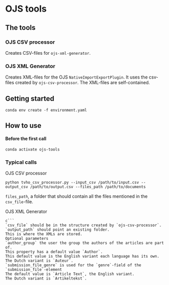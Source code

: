 # OJS tools

## The tools
### OJS CSV processor

Creates CSV-files for `ojs-xml-generator`.

### OJS XML Generator

Creates XML-files for the OJS `NativeImportExportPlugin`.
It uses the csv-files created by `ojs-csv-processor`.
The XML-files are self-contained.

## Getting started

```commandline
conda env create -f environment.yaml
```

## How to use

#### Before the first call
```commandline
conda activate ojs-tools
```

### Typical calls
OJS CSV processor
```commandline
python tvho_csv_processor.py --input_csv /path/to/input.csv --output_csv /path/to/output.csv --files_path /path/to/documents
```
`files_path`, a folder that should contain all the files mentioned in the `csv_file`-file.

OJS XML Generator
```commandline
c```
`csv_file` should be in the structure created by `ojs-csv-processor`.
`output_path` should point an existing folder.
This is where the XMLs are stored.
Optional parameters
`author_group` the user the group the authors of the articles are part of.
This property has a default value `Author`.
This default value is the English variant each language has its own.
The Dutch variant is `Auteur`.
`submission_file_genre` is used for the `genre`-field of the `submission_file`-element
The default value is `Article Text`, the English variant.
The Dutch variant is `Artikeltekst`.
